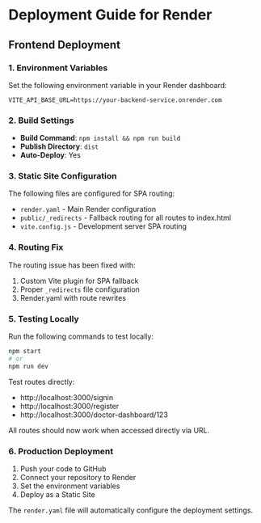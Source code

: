 # Deployment Guide for Render

## Frontend Deployment

### 1. Environment Variables
Set the following environment variable in your Render dashboard:

```
VITE_API_BASE_URL=https://your-backend-service.onrender.com
```

### 2. Build Settings
- **Build Command**: `npm install && npm run build`
- **Publish Directory**: `dist`
- **Auto-Deploy**: Yes

### 3. Static Site Configuration
The following files are configured for SPA routing:
- `render.yaml` - Main Render configuration
- `public/_redirects` - Fallback routing for all routes to index.html
- `vite.config.js` - Development server SPA routing

### 4. Routing Fix
The routing issue has been fixed with:
1. Custom Vite plugin for SPA fallback
2. Proper `_redirects` file configuration
3. Render.yaml with route rewrites

### 5. Testing Locally
Run the following commands to test locally:
```bash
npm start
# or
npm run dev
```

Test routes directly:
- http://localhost:3000/signin
- http://localhost:3000/register
- http://localhost:3000/doctor-dashboard/123

All routes should now work when accessed directly via URL.

### 6. Production Deployment
1. Push your code to GitHub
2. Connect your repository to Render
3. Set the environment variables
4. Deploy as a Static Site

The `render.yaml` file will automatically configure the deployment settings. 
